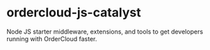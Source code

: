 # ordercloud-js-catalyst
Node JS starter middleware, extensions, and tools to get developers running with OrderCloud faster.
